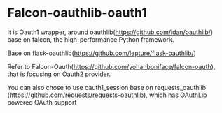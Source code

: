 # Falcon-oauthlib-oauth1

It is Oauth1 wrapper, around oauthlib(https://github.com/idan/oauthlib/) base on falcon, the high-performance Python framework. 

Base on flask-oauthlib(https://github.com/lepture/flask-oauthlib/)

Refer to Falcon-Oauth(https://github.com/yohanboniface/falcon-oauth), that is focusing on Oauth2 provider. 

You can also chose to use oauth1_session base on requests_oauthlib (https://github.com/requests/requests-oauthlib), which has OAuthLib powered OAuth support
